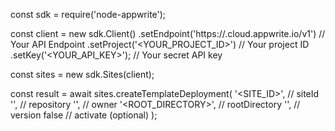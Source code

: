 const sdk = require('node-appwrite');

const client = new sdk.Client()
    .setEndpoint('https://<REGION>.cloud.appwrite.io/v1') // Your API Endpoint
    .setProject('<YOUR_PROJECT_ID>') // Your project ID
    .setKey('<YOUR_API_KEY>'); // Your secret API key

const sites = new sdk.Sites(client);

const result = await sites.createTemplateDeployment(
    '<SITE_ID>', // siteId
    '<REPOSITORY>', // repository
    '<OWNER>', // owner
    '<ROOT_DIRECTORY>', // rootDirectory
    '<VERSION>', // version
    false // activate (optional)
);
